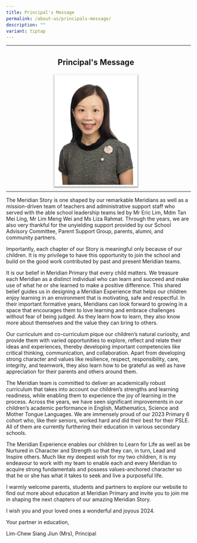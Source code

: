 ```yaml
---
title: Principal's Message
permalink: /about-us/principals-message/
description: ""
variant: tiptap
---
```

<table><tbody><tr><th rowspan="1" colspan="1"><h2>Principal's Message</h2><div class="isomer-image-wrapper"><img style="width: 50%;" height="auto" width="100%" alt="" src="/images/About As/Mrs_Lim.jpeg"></div></th><th rowspan="1" colspan="1"><h2></h2></th></tr></tbody></table><p>The Meridian Story is one shaped by our remarkable Meridians as well as a mission-driven team of teachers  and administrative support staff who served with the able school leadership teams led by Mr Eric Lim, Mdm Tan Mei Ling, Mr Lim Meng Wei and Ms Liza Rahmat. Through the years, we are also very thankful for the unyielding support provided by our School Advisory Committee, Parent Support Group, parents, alumni, and community partners. </p><p>Importantly, each chapter of our Story is meaningful only because of our children. It is my privilege to have this opportunity to join the school and build on the good work contributed by past and present Meridian teams.</p><p>It is our belief in Meridian Primary that every child matters. We treasure each Meridian as a distinct individual who can learn and succeed and make use of what he or she learned to make a positive difference. This shared belief guides us in designing a Meridian Experience that helps our children enjoy learning in an environment that is motivating, safe and respectful. In their important formative years, Meridians can look forward to growing in a space that encourages them to love learning and embrace challenges without fear of being judged. As they learn how to learn, they also know more about themselves and the value they can bring to others.</p><p>Our curriculum and co-curriculum pique our children’s natural curiosity, and provide them with varied opportunities to explore, reflect and relate their ideas and experiences, thereby developing important competencies like critical thinking, communication, and collaboration. Apart from developing strong character and values like resilience, respect, responsibility, care, integrity, and teamwork, they also learn how to be grateful as well as have appreciation for their parents and others around them.</p><p>The Meridian team is committed to deliver an academically robust curriculum that takes into account our children’s strengths and learning readiness, while enabling them to experience the joy of learning in the process. Across the years, we have seen significant improvements in our children’s academic performance in English, Mathematics, Science and Mother Tongue Languages. We are immensely proud of our 2023 Primary 6 cohort who, like their seniors, worked hard and did their best for their PSLE. All of them are currently furthering their education in various secondary schools.</p><p>The Meridian Experience enables our children to Learn for Life as well as be Nurtured in Character and Strength so that they can, in turn, Lead and Inspire others. Much like my deepest wish for my two children, it is my endeavour to work with my team to enable each and every Meridian to acquire strong fundamentals and possess values-anchored character so that he or she has what it takes to seek and live a purposeful life.</p><p>I warmly welcome parents, students and partners to explore our website to find out more about education at Meridian Primary and invite you to join me in shaping the next chapters of our amazing Meridian Story.</p><p>I wish you and your loved ones a wonderful and joyous 2024.</p><p>Your partner in education,</p><p>Lim-Chew Siang Jiun (Mrs), Principal</p>